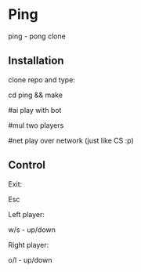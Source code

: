 Ping
====

ping - pong clone


Installation
-----
clone repo and type:

cd ping && make

#ai
play with bot

#mul
two players

#net
play over network (just like CS :p)


Control
-----

Exit:

Esc

Left player:

w/s - up/down

Right player:

o/l - up/down

